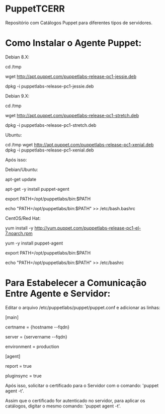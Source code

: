 #  PuppetTCERR
Repositório com Catálogos Puppet para diferentes tipos de servidores.

# Como Instalar o Agente Puppet:

Debian 8.X:

cd /tmp

wget http://apt.puppet.com/puppetlabs-release-pc1-jessie.deb

dpkg -i puppetlabs-release-pc1-jessie.deb


Debian 9.X:

cd /tmp

wget http://apt.puppet.com/puppetlabs-release-pc1-stretch.deb

dpkg -i puppetlabs-release-pc1-stretch.deb


Ubuntu:

cd /tmp
wget http://apt.puppet.com/puppetlabs-release-pc1-xenial.deb
dpkg -i puppetlabs-release-pc1-xenial.deb

Após isso:

Debian/Ubuntu:

apt-get update

apt-get -y install puppet-agent

export PATH=/opt/puppetlabs/bin:$PATH

echo "PATH=/opt/puppetlabs/bin:$PATH" >> /etc/bash.bashrc


CentOS/Red Hat:

yum install -y http://yum.puppet.com/puppetlabs-release-pc1-el-7.noarch.rpm

yum -y install puppet-agent

export PATH=/opt/puppetlabs/bin:$PATH

echo "PATH=/opt/puppetlabs/bin:$PATH" >> /etc/bashrc


# Para Estabelecer a Comunicação Entre Agente e Servidor:

Editar o arquivo /etc/puppetlabs/puppet/puppet.conf e adicionar as linhas:

[main]

certname = {hostname --fqdn}

server = {servername --fqdn}

environment = production

[agent]

report = true

pluginsync = true

Após isso, solicitar o certificado para o Servidor com o comando: 'puppet agent -t'.

Assim que o certificado for autenticado no servidor, para aplicar os catálogos, digitar o mesmo comando: 'puppet agent -t'.
